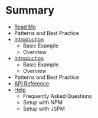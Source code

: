 # Summary

* [Read Me](README.md)
* Patterns and Best Practice
* [Introduction](README.md)
   * Basic Example
   * Overview
* [Introduction](README.md)
   * Basic Example
   * Overview
* Patterns and Best Practice
* [API Reference](jspm_setup.md)
* [Help](help.md)
   * Frequently Asked Questions
   * Setup with NPM
   * Setup with JSPM

